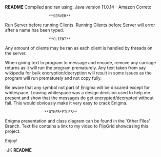 **************************README**************************
Compiled and ran using: Java version 11.0.14 - Amazon Correto

                        **SERVER**
Run Server before running Clients. Running Clients before Server will error after a name has been typed.

                        **CLIENT**
Any amount of clients may be ran as each client is handled by threads on the server.

When giving text to program to message and encode, remove any carriage returns as it will run the program prematurely. Any text taken from say wikipedia for bulk encryption/decryption will result in some issues as the program will run prematurely and not copy fully.

Be aware that any symbol not part of Enigma will be discared except for whitespace. Leaving whitespace was a design decision used to help me present and show that the
messages do get encrypted/decrypted without fail. This would obviously make it very easy to crack Enigma.


                      **OTHER*FILES**
Enigma presentation and class diagram can be found in the 'Other Files' Branch.
Text file contains a link to my video to FlipGrid showcasing this project.

Enjoy!

-JK
**************************README**************************
